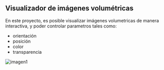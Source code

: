 ## Visualizador de imágenes volumétricas

En este proyecto, es posible visualizar imágenes volumetricas de manera interactiva, y poder controlar parametros tales como:
* orientación
* posición
* color
* transparencia

![imagen1](https://github.com/BryanMed/Visualizador-interactivo-de-im-genes-volum-tricas/visualizador.PNG)
